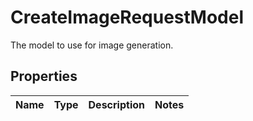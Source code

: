 

# CreateImageRequestModel

The model to use for image generation.

## Properties

Name | Type | Description | Notes
------------ | ------------- | ------------- | -------------



